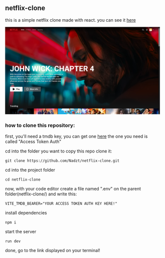 ## netflix-clone
this is a simple netflix clone made with react.
you can see it [here](https://netflix-clone-mocha-two.vercel.app/)

![screenshot](https://github.com/Nadzt/netflix-clone/blob/main/images/screenshot-1.png)

### how to clone this repository:
first, you'll need a tmdb key, you can get one [here](https://developer.themoviedb.org/reference/intro/authentication)
the one you need is called "Access Token Auth"

cd into the folder you want to copy this repo
clone it:

    git clone https://github.com/Nadzt/netflix-clone.git
cd into the project folder

    cd netflix-clone
now, with your code editor create a file named ".env"
on the parent folder(netflix-clone/)
and write this:

    VITE_TMDB_BEARER="YOUR ACCESS TOKEN AUTH KEY HERE!"
install dependencies

    npm i
start the server

    run dev
done, go to the link displayed on your terminal!

